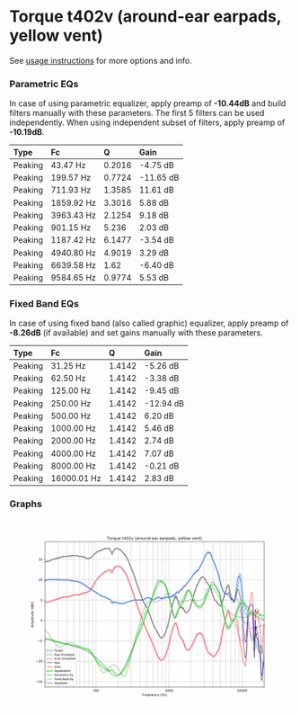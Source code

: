 # Torque t402v (around-ear earpads, yellow vent)
See [usage instructions](https://github.com/jaakkopasanen/AutoEq#usage) for more options and info.

### Parametric EQs
In case of using parametric equalizer, apply preamp of **-10.44dB** and build filters manually
with these parameters. The first 5 filters can be used independently.
When using independent subset of filters, apply preamp of **-10.19dB**.

| Type    | Fc         |      Q | Gain      |
|:--------|:-----------|:-------|:----------|
| Peaking | 43.47 Hz   | 0.2016 | -4.75 dB  |
| Peaking | 199.57 Hz  | 0.7724 | -11.65 dB |
| Peaking | 711.93 Hz  | 1.3585 | 11.61 dB  |
| Peaking | 1859.92 Hz | 3.3016 | 5.88 dB   |
| Peaking | 3963.43 Hz | 2.1254 | 9.18 dB   |
| Peaking | 901.15 Hz  | 5.236  | 2.03 dB   |
| Peaking | 1187.42 Hz | 6.1477 | -3.54 dB  |
| Peaking | 4940.80 Hz | 4.9019 | 3.29 dB   |
| Peaking | 6639.58 Hz | 1.62   | -6.40 dB  |
| Peaking | 9584.65 Hz | 0.9774 | 5.53 dB   |

### Fixed Band EQs
In case of using fixed band (also called graphic) equalizer, apply preamp of **-8.26dB**
(if available) and set gains manually with these parameters.

| Type    | Fc          |      Q | Gain      |
|:--------|:------------|:-------|:----------|
| Peaking | 31.25 Hz    | 1.4142 | -5.26 dB  |
| Peaking | 62.50 Hz    | 1.4142 | -3.38 dB  |
| Peaking | 125.00 Hz   | 1.4142 | -9.45 dB  |
| Peaking | 250.00 Hz   | 1.4142 | -12.94 dB |
| Peaking | 500.00 Hz   | 1.4142 | 6.20 dB   |
| Peaking | 1000.00 Hz  | 1.4142 | 5.46 dB   |
| Peaking | 2000.00 Hz  | 1.4142 | 2.74 dB   |
| Peaking | 4000.00 Hz  | 1.4142 | 7.07 dB   |
| Peaking | 8000.00 Hz  | 1.4142 | -0.21 dB  |
| Peaking | 16000.01 Hz | 1.4142 | 2.83 dB   |

### Graphs
![](./Torque%20t402v%20(around-ear%20earpads,%20yellow%20vent).png)